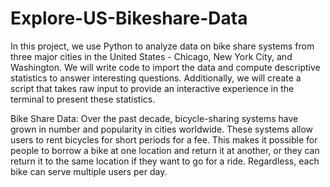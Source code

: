# Explore-US-Bikeshare-Data
In this project, we use Python to analyze data on bike share systems from three major cities in the United States - Chicago, New York City, and Washington. We will write code to import the data and compute descriptive statistics to answer interesting questions. Additionally, we will create a script that takes raw input to provide an interactive experience in the terminal to present these statistics. 

Bike Share Data: Over the past decade, bicycle-sharing systems have grown in number and popularity in cities worldwide. These systems allow users to rent bicycles for short periods for a fee. This makes it possible for people to borrow a bike at one location and return it at another, or they can return it to the same location if they want to go for a ride. Regardless, each bike can serve multiple users per day.

